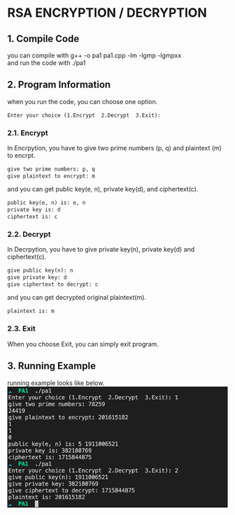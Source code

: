 # RSA ENCRYPTION / DECRYPTION

## 1. Compile Code
you can compile with g++ -o pa1 pa1.cpp -lm -lgmp -lgmpxx   
and run the code with ./pa1

## 2. Program Information
when you run the code, you can choose one option.
```
Enter your choice (1.Encrypt  2.Decrypt  3.Exit): 
```
   
### 2.1. Encrypt
In Encrpytion, you have to give two prime numbers (p, q) and plaintext (m) to encrpt.
```
give two prime numbers: p, q
give plaintext to encrypt: m
```
and you can get public key(e, n), private key(d), and ciphertext(c).
```
public key(e, n) is: e, n
private key is: d
ciphertext is: c
```

### 2.2. Decrypt
In Decrpytion, you have to give private key(n), private key(d) and ciphertext(c). 
```
give public key(n): n
give private key: d
give ciphertext to decrypt: c
```
and you can get decrypted original plaintext(m).
```
plaintext is: m
```
### 2.3. Exit
When you choose Exit, you can simply exit program.



## 3. Running Example
running example looks like below.
![title](/img.png)

